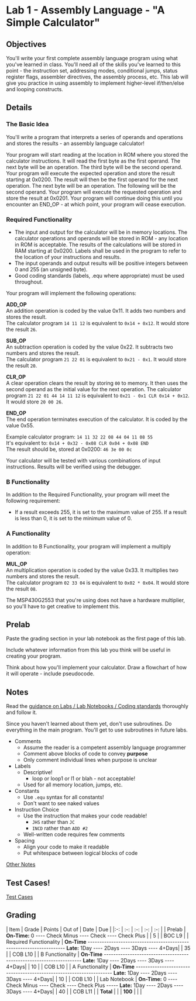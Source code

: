 # Lab 1 - Assembly Language - "A Simple Calculator"

## Objectives

You'll write your first complete assembly language program using what you've learned in class.  You'll need all of the skills you've learned to this point - the instruction set, addressing modes, conditional jumps, status register flags, assembler directives, the assembly process, etc.  This lab will give you practice in using assembly to implement higher-level if/then/else and looping constructs.

## Details

### The Basic Idea

You'll write a program that interprets a series of operands and operations and stores the results - an assembly language calculator!

Your program will start reading at the location in ROM where you stored the calculator instructions.  It will read the first byte as the first operand.  The next byte will be an operation.  The third byte will be the second operand.  Your program will execute the expected operation and store the result starting at 0x0200.  The result will then be the first operand for the next operation.  The next byte will be an operation.  The following will be the second operand.  Your program will execute the requested operation and store the result at 0x0201.  Your program will continue doing this until you encounter an END_OP - at which point, your program will cease execution.

### Required Functionality

- The input and output for the calculator will be in memory locations.  The calculator operations and operands will be stored in ROM - any location in ROM is acceptable.  The results of the calculations will be stored in RAM starting at 0x0200.  Labels shall be used in the program to refer to the location of your instructions and results.
- The input operands and output results will be positive integers between 0 and 255 (an unsigned byte).
- Good coding standards (labels, .equ where appropriate) must be used throughout.

Your program will implement the following operations:

**ADD_OP**  
An addition operation is coded by the value 0x11.  It adds two numbers and stores the result.  
The calculator program `14 11 12` is equivalent to `0x14 + 0x12`.  It would store the result `26`.

**SUB_OP**  
An subtraction operation is coded by the value 0x22.  It subtracts two numbers and stores the result.  
The calculator program `21 22 01` is equivalent to `0x21 - 0x1`.  It would store the result `20`.

**CLR_OP**  
A clear operation clears the result by storing `00` to memory.  It then uses the second operand as the initial value for the next operation.
The calculator program `21 22 01 44 14 11 12` is equivalent to `0x21 - 0x1 CLR 0x14 + 0x12`.  It would store `20 00 26`.

**END_OP**  
The end operation terminates execution of the calculator.  It is coded by the value 0x55.

Example calculator program: `14 11 32 22 08 44 04 11 08 55`  
It's equivalent to: `0x14 + 0x32 - 0x08 CLR 0x04 + 0x08 END`  
The result should be, stored at 0x0200: `46 3e 00 0c`

Your calculator will be tested with various combinations of input instructions.  Results will be verified using the debugger.

### B Functionality

In addition to the Required Functionality, your program will meet the following requirement:

- If a result exceeds 255, it is set to the maximum value of 255.  If a result is less than 0, it is set to the minimum value of 0.

### A Functionality

In addition to B Functionality, your program will implement a multiply operation:

**MUL_OP**  
An multiplication operation is coded by the value 0x33.  It multiplies two numbers and stores the result.  
The calculator program `02 33 04` is equivalent to `0x02 * 0x04`.  It would store the result `08`.

The MSP430G2553 that you're using does not have a hardware multiplier, so you'll have to get creative to implement this.

## Prelab

Paste the grading section in your lab notebook as the first page of this lab.

Include whatever information from this lab you think will be useful in creating your program.

Think about how you'll implement your calculator.  Draw a flowchart of how it will operate - include pseudocode.

## Notes

Read the [guidance on Labs / Lab Notebooks / Coding standards](/admin/labs.html) thoroughly and follow it.

Since you haven't learned about them yet, don't use subroutines.  Do everything in the main program.  You'll get to use subroutines in future labs.

- Comments
    - Assume the reader is a competent assembly language programmer
    - Comment above blocks of code to convey **purpose**
    - Only comment individual lines when purpose is unclear
- Labels
    - Descriptive!
        - loop or loop1 or l1 or blah - not acceptable!
    - Used for all memory location, jumps, etc. 
- Constants
    - Use `.equ` syntax for all constants!
    - Don't want to see naked values
- Instruction Choice
    - Use the instruction that makes your code readable!
        - `JHS` rather than `JC`
        - `INCD` rather than `ADD #2`
    - Well-written code requires few comments
- Spacing
    - Align your code to make it readable
    - Put whitespace between logical blocks of code

[Other Notes](notes.html)

## Test Cases!

[Test Cases](test_cases.html)

## Grading

| Item | Grade | Points | Out of | Date | Due |
|:-: | :-: | :-: | :-: | :-: |
| Prelab | **On-Time:** 0 ---- Check Minus ---- Check ---- Check Plus | | 5 | | BOC L9 |
| Required Functionality | **On-Time** -------------------------------------------------------------------- **Late:** 1Day ---- 2Days ---- 3Days ---- 4+Days| | 35 | | COB L10 |
| B Functionality | **On-Time** -------------------------------------------------------------------- **Late:** 1Day ---- 2Days ---- 3Days ---- 4+Days| | 10 | | COB L10 |
| A Functionality | **On-Time** -------------------------------------------------------------------- **Late:** 1Day ---- 2Days ---- 3Days ---- 4+Days| | 10 | | COB L10 |
| Lab Notebook | **On-Time:** 0 ---- Check Minus ---- Check ---- Check Plus ----- **Late:** 1Day ---- 2Days ---- 3Days ---- 4+Days| | 40 | | COB L11 |
| **Total** | | | **100** | | |
